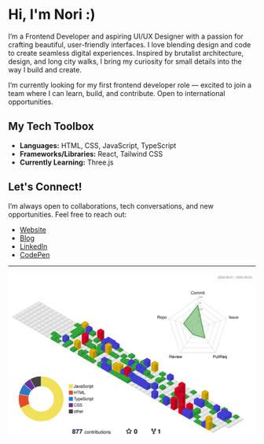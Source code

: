 # Hi, I'm Nori :)

I’m a Frontend Developer and aspiring UI/UX Designer with a passion for crafting beautiful, user-friendly interfaces. I love blending design and code to create seamless digital experiences. Inspired by brutalist architecture, design, and long city walks, I bring my curiosity for small details into the way I build and create.

I’m currently looking for my first frontend developer role — excited to join a team where I can learn, build, and contribute. Open to international opportunities.



## My Tech Toolbox  
- **Languages:** HTML, CSS, JavaScript, TypeScript
- **Frameworks/Libraries:** React, Tailwind CSS 
- **Currently Learning:** Three.js

## Let's Connect!  
I’m always open to collaborations, tech conversations, and new opportunities. Feel free to reach out:  

- [Website](https://sophienora.codes)  
- [Blog](https://noracodes.hashnode.dev)  
- [LinkedIn](https://www.linkedin.com/feed/)  
- [CodePen](https://codepen.io/zofienora)

---


![](./profile-3d-contrib/profile-gitblock.svg)

